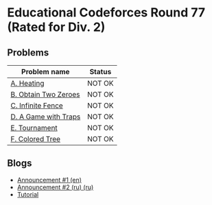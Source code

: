 # Educational Codeforces Round 77 (Rated for Div. 2)

## Problems

|Problem name|Status|
|------------|---------|
| [A. Heating](problems/A._Heating.md)|NOT OK|
| [B. Obtain Two Zeroes](problems/B._Obtain_Two_Zeroes.md)|NOT OK|
| [C. Infinite Fence](problems/C._Infinite_Fence.md)|NOT OK|
| [D. A Game with Traps](problems/D._A_Game_with_Traps.md)|NOT OK|
| [E. Tournament](problems/E._Tournament.md)|NOT OK|
| [F. Colored Tree](problems/F._Colored_Tree.md)|NOT OK|
## Blogs

- [Announcement #1 (en)](blogs/Announcement_1_(en).md)
- [Announcement #2 (ru) (ru)](blogs/Announcement_2_(ru)_(ru).md)
- [Tutorial](blogs/Tutorial.md)
